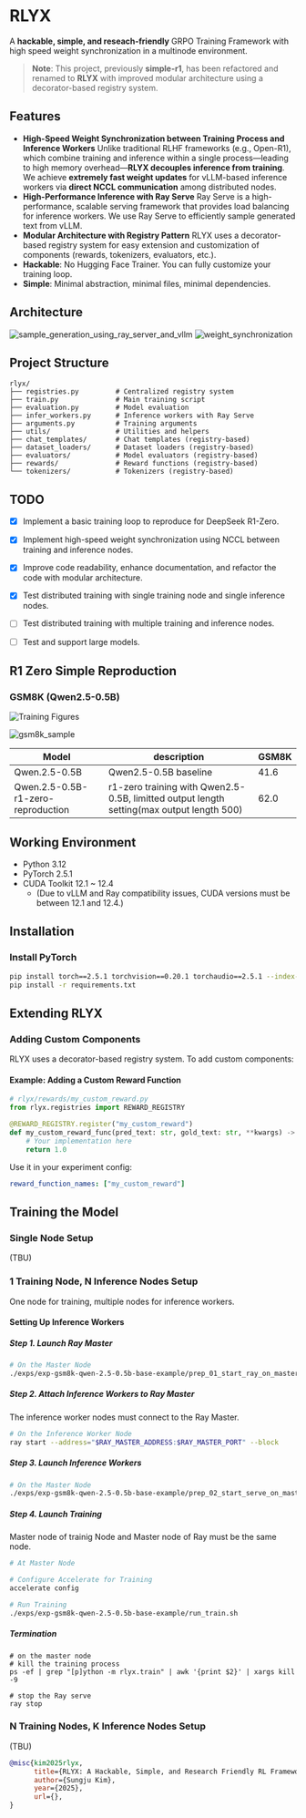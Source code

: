 # RLYX 

A **hackable, simple, and reseach-friendly** GRPO Training Framework with high speed weight synchronization in a multinode environment.

> **Note**: This project, previously **simple-r1**, has been refactored and renamed to **RLYX** with improved modular architecture using a decorator-based registry system.

## Features

- **High-Speed Weight Synchronization between Training Process and Inference Workers**
  Unlike traditional RLHF frameworks (e.g., Open-R1), which combine training and inference within a single process—leading to high memory overhead—**RLYX decouples inference from training**.
  We achieve **extremely fast weight updates** for vLLM-based inference workers via **direct NCCL communication** among distributed nodes.
- **High-Performance Inference with Ray Serve**
  Ray Serve is a high-performance, scalable serving framework that provides load balancing for inference workers.
  We use Ray Serve to efficiently sample generated text from vLLM.
- **Modular Architecture with Registry Pattern**
  RLYX uses a decorator-based registry system for easy extension and customization of components (rewards, tokenizers, evaluators, etc.).
- **Hackable**: No Hugging Face Trainer. You can fully customize your training loop.
- **Simple**: Minimal abstraction, minimal files, minimal dependencies.

## Architecture
![sample_generation_using_ray_server_and_vllm](res/imgs/sample_generation_using_ray_server_and_vllm.png)
![weight_synchronization](res/imgs/weight_synchronization.png)


## Project Structure

```
rlyx/
├── registries.py         # Centralized registry system
├── train.py              # Main training script
├── evaluation.py         # Model evaluation
├── infer_workers.py      # Inference workers with Ray Serve
├── arguments.py          # Training arguments
├── utils/                # Utilities and helpers
├── chat_templates/       # Chat templates (registry-based)
├── dataset_loaders/      # Dataset loaders (registry-based)
├── evaluators/           # Model evaluators (registry-based)
├── rewards/              # Reward functions (registry-based)
└── tokenizers/           # Tokenizers (registry-based)
```

## TODO
- [X] Implement a basic training loop to reproduce for DeepSeek R1-Zero.
- [X] Implement high-speed weight synchronization using NCCL between training and inference nodes.
- [X] Improve code readability, enhance documentation, and refactor the code with modular architecture.
- [X] Test distributed training with single training node and single inference nodes.
- [ ] Test distributed training with multiple training and inference nodes.
- [ ] Test and support large models.



## R1 Zero Simple Reproduction

### GSM8K (Qwen2.5-0.5B)

![Training Figures](res/imgs/Qwen2.5-0.5B_R1-Zero_Reproduction_20250828.png)

![gsm8k_sample](res/imgs/gsm8k_sample.png)

| Model | description | GSM8K |
| --- | --- | --- |
| Qwen.2.5-0.5B  | Qwen2.5-0.5B baseline | 41.6 |
| Qwen.2.5-0.5B-r1-zero-reproduction | r1-zero training with Qwen2.5-0.5B, limitted output length setting(max output length 500)| 62.0 |


## Working Environment

- Python 3.12
- PyTorch 2.5.1
- CUDA Toolkit 12.1 ~ 12.4  
  - (Due to vLLM and Ray compatibility issues, CUDA versions must be between 12.1 and 12.4.)

## Installation

### Install PyTorch
```bash
pip install torch==2.5.1 torchvision==0.20.1 torchaudio==2.5.1 --index-url https://download.pytorch.org/whl/cu121
pip install -r requirements.txt
```

## Extending RLYX

### Adding Custom Components

RLYX uses a decorator-based registry system. To add custom components:

#### Example: Adding a Custom Reward Function

```python
# rlyx/rewards/my_custom_reward.py
from rlyx.registries import REWARD_REGISTRY

@REWARD_REGISTRY.register("my_custom_reward")
def my_custom_reward_func(pred_text: str, gold_text: str, **kwargs) -> float:
    # Your implementation here
    return 1.0
```

Use it in your experiment config:
```yaml
reward_function_names: ["my_custom_reward"]
```

## Training the Model

### Single Node Setup

(TBU)

### 1 Training Node, N Inference Nodes Setup

One node for training, multiple nodes for inference workers.

#### Setting Up Inference Workers

##### Step 1. Launch Ray Master

```bash
# On the Master Node
./exps/exp-gsm8k-qwen-2.5-0.5b-base-example/prep_01_start_ray_on_master.sh

```

##### Step 2. Attach Inference Workers to Ray Master

The inference worker nodes must connect to the Ray Master.

```bash
# On the Inference Worker Node
ray start --address="$RAY_MASTER_ADDRESS:$RAY_MASTER_PORT" --block
```

##### Step 3. Launch Inference Workers

```bash
# On the Master Node
./exps/exp-gsm8k-qwen-2.5-0.5b-base-example/prep_02_start_serve_on_master.sh
```

##### Step 4. Launch Training

Master node of trainig Node and Master node of Ray must be the same node.

```bash
# At Master Node

# Configure Accelerate for Training
accelerate config

# Run Training
./exps/exp-gsm8k-qwen-2.5-0.5b-base-example/run_train.sh
```

##### Termination

```
# on the master node
# kill the training process
ps -ef | grep "[p]ython -m rlyx.train" | awk '{print $2}' | xargs kill -9

# stop the Ray serve
ray stop
```

### N Training Nodes, K Inference Nodes Setup

(TBU)

```bibtex
@misc{kim2025rlyx,
      title={RLYX: A Hackable, Simple, and Research Friendly RL Framework with High-Speed Weight Synchronization}, 
      author={Sungju Kim},
      year={2025},
      url={}, 
}
```
